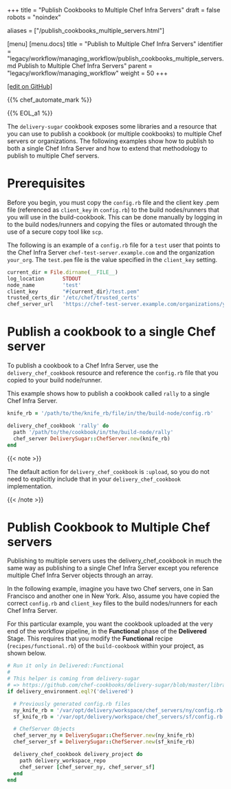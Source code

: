 +++
title = "Publish Cookbooks to Multiple Chef Infra Servers"
draft = false
robots = "noindex"


aliases = ["/publish_cookbooks_multiple_servers.html"]

[menu]
  [menu.docs]
    title = "Publish to Multiple Chef Infra Servers"
    identifier = "legacy/workflow/managing_workflow/publish_cookbooks_multiple_servers.md Publish to Multiple Chef Infra Servers"
    parent = "legacy/workflow/managing_workflow"
    weight = 50
+++    

[\[edit on GitHub\]](https://github.com/chef/chef-web-docs/blob/master/content/publish_cookbooks_multiple_servers.md)



{{% chef_automate_mark %}}

{{% EOL_a1 %}}

The `delivery-sugar` cookbook exposes some libraries and a resource that
you can use to publish a cookbook (or multiple cookbooks) to multiple
Chef servers or organizations. The following examples show how to
publish to both a single Chef Infra Server and how to extend that
methodology to publish to multiple Chef servers.

Prerequisites
=============

Before you begin, you must copy the `config.rb` file and the client key
.pem file (referenced as `client_key` in `config.rb`) to the build
nodes/runners that you will use in the build-cookbook. This can be done
manually by logging in to the build nodes/runners and copying the files
or automated through the use of a secure copy tool like `scp`.

The following is an example of a `config.rb` file for a `test` user that
points to the Chef Infra Server `chef-test-server.example.com` and the
organization `your_org`. The `test.pem` file is the value specified in
the `client_key` setting.

``` ruby
current_dir = File.dirname(__FILE__)
log_location      STDOUT
node_name         'test'
client_key        "#{current_dir}/test.pem"
trusted_certs_dir '/etc/chef/trusted_certs'
chef_server_url   'https://chef-test-server.example.com/organizations/your_org'
```

Publish a cookbook to a single Chef server
==========================================

To publish a cookbook to a Chef Infra Server, use the
`delivery_chef_cookbook` resource and reference the `config.rb` file
that you copied to your build node/runner.

This example shows how to publish a cookbook called `rally` to a single
Chef Infra Server.

``` ruby
knife_rb = '/path/to/the/knife_rb/file/in/the/build-node/config.rb'

delivery_chef_cookbook 'rally' do
  path '/path/to/the/cookbook/in/the/build-node/rally'
  chef_server DeliverySugar::ChefServer.new(knife_rb)
end
```

{{< note >}}

The default action for `delivery_chef_cookbook` is `:upload`, so you do
not need to explicitly include that in your `delivery_chef_cookbook`
implementation.

{{< /note >}}

Publish Cookbook to Multiple Chef servers
=========================================

Publishing to multiple servers uses the delivery_chef_cookbook in much
the same way as publishing to a single Chef Infra Server except you
reference multiple Chef Infra Server objects through an array.

In the following example, imagine you have two Chef servers, one in San
Francisco and another one in New York. Also, assume you have copied the
correct `config.rb` and `client_key` files to the build nodes/runners
for each Chef Infra Server.

For this particular example, you want the cookbook uploaded at the very
end of the workflow pipeline, in the **Functional** phase of the
**Delivered** Stage. This requires that you modify the **Functional**
recipe (`recipes/functional.rb`) of the `build-cookbook` within your
project, as shown below.

``` ruby
# Run it only in Delivered::Functional
#
# This helper is coming from delivery-sugar
# => https://github.com/chef-cookbooks/delivery-sugar/blob/master/libraries/delivery_dsl.rb#L105,L113
if delivery_environment.eql?('delivered')

  # Previously generated config.rb files
  ny_knife_rb = '/var/opt/delivery/workspace/chef_servers/ny/config.rb'
  sf_knife_rb = '/var/opt/delivery/workspace/chef_servers/sf/config.rb'

  # ChefServer Objects
  chef_server_ny = DeliverySugar::ChefServer.new(ny_knife_rb)
  chef_server_sf = DeliverySugar::ChefServer.new(sf_knife_rb)

  delivery_chef_cookbook delivery_project do
    path delivery_workspace_repo
    chef_server [chef_server_ny, chef_server_sf]
  end
end
```
